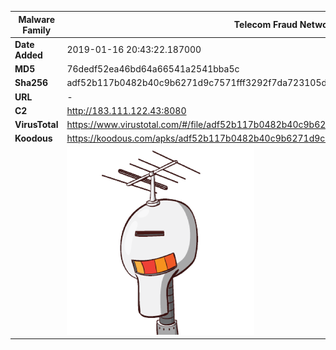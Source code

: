 | Malware Family | Telecom Fraud Network for South Koreans                      |
| -------------- | ------------------------------------------------------------ |
| **Date Added** | 2019-01-16 20:43:22.187000                                                   |
| **MD5**        | 76dedf52ea46bd64a66541a2541bba5c                             |
| **Sha256**     | adf52b117b0482b40c9b6271d9c7571fff3292f7da723105d76fffdc6913389d |
| **URL**        | -                                                            |
| **C2**         | http://183.111.122.43:8080 |
| **VirusTotal** | https://www.virustotal.com/#/file/adf52b117b0482b40c9b6271d9c7571fff3292f7da723105d76fffdc6913389d/detection |
| **Koodous**    | https://koodous.com/apks/adf52b117b0482b40c9b6271d9c7571fff3292f7da723105d76fffdc6913389d |
|                | ![](../assets/adf52b117b0482b40c9b6271d9c7571fff3292f7da723105d76fffdc6913389d.png) |